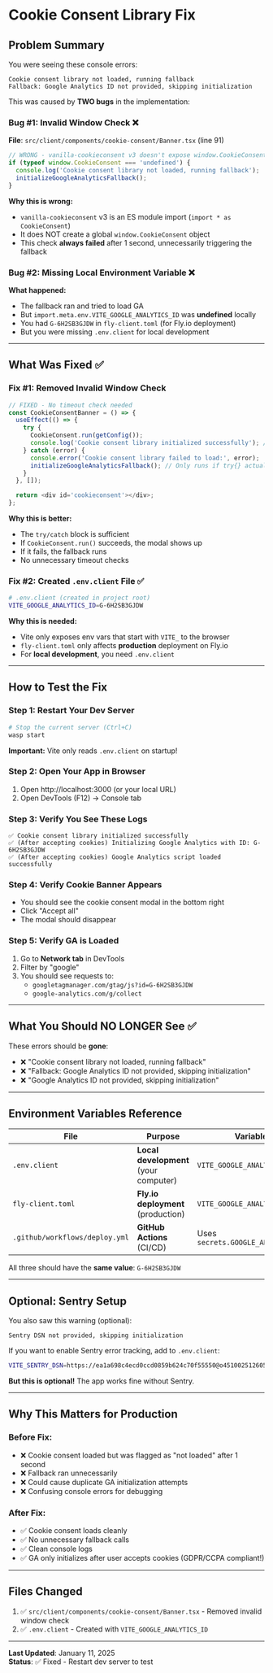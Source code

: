 # Cookie Consent Library Fix

## Problem Summary

You were seeing these console errors:
```
Cookie consent library not loaded, running fallback
Fallback: Google Analytics ID not provided, skipping initialization
```

This was caused by **TWO bugs** in the implementation:

### Bug #1: Invalid Window Check ❌
**File**: `src/client/components/cookie-consent/Banner.tsx` (line 91)

```typescript
// WRONG - vanilla-cookieconsent v3 doesn't expose window.CookieConsent
if (typeof window.CookieConsent === 'undefined') {
  console.log('Cookie consent library not loaded, running fallback');
  initializeGoogleAnalyticsFallback();
}
```

**Why this is wrong:**
- `vanilla-cookieconsent` v3 is an ES module import (`import * as CookieConsent`)
- It does NOT create a global `window.CookieConsent` object
- This check **always failed** after 1 second, unnecessarily triggering the fallback

### Bug #2: Missing Local Environment Variable ❌
**What happened:**
- The fallback ran and tried to load GA
- But `import.meta.env.VITE_GOOGLE_ANALYTICS_ID` was **undefined** locally
- You had `G-6H2SB3GJDW` in `fly-client.toml` (for Fly.io deployment)
- But you were missing `.env.client` for local development

---

## What Was Fixed ✅

### Fix #1: Removed Invalid Window Check
```typescript
// FIXED - No timeout check needed
const CookieConsentBanner = () => {
  useEffect(() => {
    try {
      CookieConsent.run(getConfig());
      console.log('Cookie consent library initialized successfully'); // ✅ New log
    } catch (error) {
      console.error('Cookie consent library failed to load:', error);
      initializeGoogleAnalyticsFallback(); // Only runs if try{} actually fails
    }
  }, []);

  return <div id='cookieconsent'></div>;
};
```

**Why this is better:**
- The `try/catch` block is sufficient
- If `CookieConsent.run()` succeeds, the modal shows up
- If it fails, the fallback runs
- No unnecessary timeout checks

### Fix #2: Created `.env.client` File ✅
```bash
# .env.client (created in project root)
VITE_GOOGLE_ANALYTICS_ID=G-6H2SB3GJDW
```

**Why this is needed:**
- Vite only exposes env vars that start with `VITE_` to the browser
- `fly-client.toml` only affects **production** deployment on Fly.io
- For **local development**, you need `.env.client`

---

## How to Test the Fix

### Step 1: Restart Your Dev Server
```bash
# Stop the current server (Ctrl+C)
wasp start
```

**Important:** Vite only reads `.env.client` on startup!

### Step 2: Open Your App in Browser
1. Open http://localhost:3000 (or your local URL)
2. Open DevTools (F12) → Console tab

### Step 3: Verify You See These Logs
```
✅ Cookie consent library initialized successfully
✅ (After accepting cookies) Initializing Google Analytics with ID: G-6H2SB3GJDW
✅ (After accepting cookies) Google Analytics script loaded successfully
```

### Step 4: Verify Cookie Banner Appears
- You should see the cookie consent modal in the bottom right
- Click "Accept all"
- The modal should disappear

### Step 5: Verify GA is Loaded
1. Go to **Network tab** in DevTools
2. Filter by "google"
3. You should see requests to:
   - `googletagmanager.com/gtag/js?id=G-6H2SB3GJDW`
   - `google-analytics.com/g/collect`

---

## What You Should NO LONGER See ✅

These errors should be **gone**:
- ❌ "Cookie consent library not loaded, running fallback"
- ❌ "Fallback: Google Analytics ID not provided, skipping initialization"
- ❌ "Google Analytics ID not provided, skipping initialization"

---

## Environment Variables Reference

| File | Purpose | Variables |
|------|---------|-----------|
| `.env.client` | **Local development** (your computer) | `VITE_GOOGLE_ANALYTICS_ID` |
| `fly-client.toml` | **Fly.io deployment** (production) | `VITE_GOOGLE_ANALYTICS_ID` |
| `.github/workflows/deploy.yml` | **GitHub Actions** (CI/CD) | Uses `secrets.GOOGLE_ANALYTICS_ID` |

All three should have the **same value**: `G-6H2SB3GJDW`

---

## Optional: Sentry Setup

You also saw this warning (optional):
```
Sentry DSN not provided, skipping initialization
```

If you want to enable Sentry error tracking, add to `.env.client`:
```bash
VITE_SENTRY_DSN=https://ea1a698c4ecd0ccd0859b624c70f55550@o4510025126051840.ingest.us.sentry.io/4510077051535360
```

**But this is optional!** The app works fine without Sentry.

---

## Why This Matters for Production

### Before Fix:
- ❌ Cookie consent loaded but was flagged as "not loaded" after 1 second
- ❌ Fallback ran unnecessarily
- ❌ Could cause duplicate GA initialization attempts
- ❌ Confusing console errors for debugging

### After Fix:
- ✅ Cookie consent loads cleanly
- ✅ No unnecessary fallback calls
- ✅ Clean console logs
- ✅ GA only initializes after user accepts cookies (GDPR/CCPA compliant!)

---

## Files Changed

1. ✅ `src/client/components/cookie-consent/Banner.tsx` - Removed invalid window check
2. ✅ `.env.client` - Created with `VITE_GOOGLE_ANALYTICS_ID`

---

**Last Updated**: January 11, 2025  
**Status**: ✅ Fixed - Restart dev server to test

